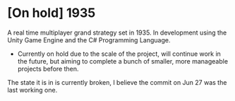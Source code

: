 # [On hold] 1935
A real time multiplayer grand strategy set in 1935. In development using the Unity Game Engine and the C# Programming Language.

* Currently on hold due to the scale of the project, will continue work in the future, but aiming to complete a bunch of smaller, more manageable projects before then.

The state it is in is currently broken, I believe the commit on Jun 27 was the last working one.
